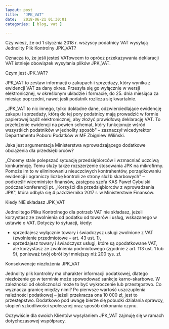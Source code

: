 ```yaml
---
layout: post
title:  "JPK_VAT"
date:   2018-06-21 01:30:01
categories: [ blog, vat ]

---
```

Czy wiesz, że od 1 stycznia 2018 r. wszyscy podatnicy VAT wysyłają Jednolity Plik Kontrolny JPK_VAT?

Oznacza to, że jeśli jesteś VATowcem to oprócz przekazywania deklaracji VAT istnieje obowiązek wysyłania plików JPK_VAT.

Czym jest JPK_VAT?

JPK_VAT to zestaw informacji o zakupach i sprzedaży, który wynika z ewidencji VAT za dany okres. Przesyła się go wyłącznie w wersji elektronicznej, w określonym układzie i formacie, do 25. dnia miesiąca za miesiąc poprzedni, nawet jeśli podatnik rozlicza się kwartalnie.

„JPK_VAT to nic innego, tylko dokładne dane, odzwierciedlające ewidencję zakupu i sprzedaży, którą do tej pory podatnicy mają prowadzić w formie papierowej bądź elektronicznej, aby złożyć prawidłową deklarację VAT. To przełożenie ewidencji na pewien schemat, który funkcjonuje wśród wszystkich podatników w jednolity sposób" – zaznaczył wicedyrektor Departamentu Poboru Podatków w MF Zbigniew Wiliński.

Jaka jest argumentacja Ministerstwa wprowadzającego dodatkowe obciążenia dla przedsiębiorców?

„Chcemy stale polepszać sytuację przedsiębiorców i wzmacniać uczciwą konkurencję. Temu służy także rozszerzenie stosowania JPK na mikrofirmy. Pomoże im to w eliminowaniu nieuczciwych kontrahentów, porządkowaniu ewidencji i ograniczy liczbę kontroli ze strony służb skarbowych" – podkreślił wiceminister finansów, zastępca szefa KAS Paweł Cybulski podczas konferencji pt. „Korzyści dla przedsiębiorców z wprowadzenia JPK", która odbyła się 4 października 2017 r. w Ministerstwie Finansów.

Kiedy NIE składasz JPK_VAT

Jednolitego Pliku Kontrolnego dla potrzeb VAT nie składasz, jeżeli korzystasz ze zwolnienia od podatku od towarów i usług, wskazanego w ustawie o VAT. Dotyczy to sytuacji, kiedy:

- sprzedajesz wyłącznie towary i świadczysz usługi zwolnione z VAT (zwolnienie przedmiotowe – art. 43 ust. 1),
- sprzedajesz towary i świadczysz usługi, które są opodatkowane VAT, ale korzystasz ze zwolnienia podmiotowego (zgodnie z art. 113 ust. 1 lub 9), ponieważ twój obrót był mniejszy niż 200 tys. zł.

Konsekwencje niezłożenia JPK_VAT

Jednolity plik kontrolny ma charakter informacji podatkowej, dlatego niezłożenie go w terminie może spowodować sankcje karno-skarbowe. W zależności od okoliczności może to być wykroczenie lub przestępstwo. Co wyznacza granicę między nimi? Po pierwsze wartość uszczuplenia należności podatkowej – jeżeli przekracza ona 10 000 zł, jest to przestępstwo. Dodatkowo pod uwagę bierze się pobudki działania sprawcy, stopień szkodliwości społecznej oraz sposób dokonania czynu.

Oczywiście dla swoich Klientów wysyłaniem JPK_VAT zajmuję się w ramach dotychczasowej współpracy.
